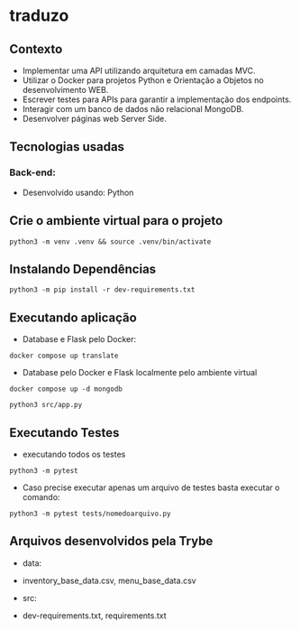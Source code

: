 # traduzo

## Contexto
- Implementar uma API utilizando arquitetura em camadas MVC.
- Utilizar o Docker para projetos Python e Orientação a Objetos no desenvolvimento WEB.
- Escrever testes para APIs para garantir a implementação dos endpoints.
- Interagir com um banco de dados não relacional MongoDB.
- Desenvolver páginas web Server Side.


## Tecnologias usadas

### Back-end:
- Desenvolvido usando: Python
## Crie o ambiente virtual para o projeto
```
python3 -m venv .venv && source .venv/bin/activate
```
## Instalando Dependências
```
python3 -m pip install -r dev-requirements.txt
```
## Executando aplicação
* Database e Flask pelo Docker:
```
docker compose up translate
```
* Database pelo Docker e Flask localmente pelo ambiente virtual
```
docker compose up -d mongodb

python3 src/app.py
```

## Executando Testes
* executando todos os testes
 ```
 python3 -m pytest
```
* Caso precise executar apenas um arquivo de testes basta executar o comando:
```
python3 -m pytest tests/nomedoarquivo.py
```
## Arquivos desenvolvidos pela Trybe
* data:
- inventory_base_data.csv, menu_base_data.csv
* src:
- dev-requirements.txt, requirements.txt